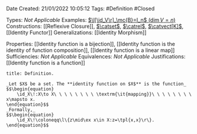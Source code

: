 <div class="topSpace"></div>

Date Created: 21/01/2022 10:05:12
Tags: #Definition #Closed 

Types: _Not Applicable_
Examples: [$\l[\id_V\r]_\mc{B}=I_n$ ($\dim V=n$)](Identity%20function%20on%20a%20vector%20space%20is%20represented%20by%20the%20identity%20matrix.md)
Constructions: [[Reflexive Closure]], [$\catset$](Category%20of%20Sets.md), [$\catrel$](Category%20of%20Relations.md), [$\catvect[K]$](Category%20of%20Vector%20Spaces.md), [[Identity Functor]]
Generalizations: [[Identity Morphism]]

Properties: [[Identity function is a bijection]], [[Identity function is the identity of function composition]], [[Identity function is a linear map]]
Sufficiencies: _Not Applicable_
Equivalences: _Not Applicable_
Justifications: [[Identity function is a function]]

``` ad-Definition
title: Definition.

_Let $X$ be a set. The **identity function on $X$** is the function_
$$\begin{equation}
    \id_X\!:X\to X\ \ \ \ \ \ \ \ \textrm{\it{mapping}}\ \ \ \ \ \ \ \ x\mapsto x.
\end{equation}$$
_Formally,_
$$\begin{equation}
    \id_X\!\coloneqq\l\{z\mid\ex x\in X:z=\tpl{x,x}\r\}.
\end{equation}$$

```
